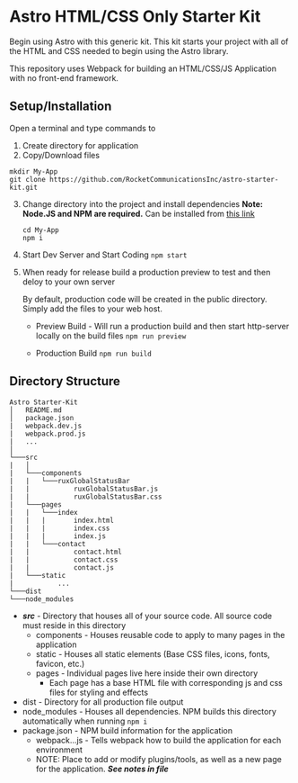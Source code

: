 # Astro HTML/CSS Only Starter Kit

Begin using Astro with this generic kit. This kit starts your project with all of the HTML and CSS needed to begin using the Astro library.

This repository uses Webpack for building an HTML/CSS/JS Application with no front-end framework.

## Setup/Installation

Open a terminal and type commands to

1. Create directory for application
2. Copy/Download files

```
mkdir My-App
git clone https://github.com/RocketCommunicationsInc/astro-starter-kit.git
```

3. Change directory into the project and install dependencies
   **Note: Node.JS and NPM are required.** Can be installed from [this link](https://nodejs.org/en/download/)

   ```
   cd My-App
   npm i
   ```

4. Start Dev Server and Start Coding
   `npm start`

5. When ready for release build a production preview to test and then deloy to your own server

   By default, production code will be created in the public directory. Simply add the files to your web host.

   - Preview Build - Will run a production build and then start http-server locally on the build files
     `npm run preview`

   - Production Build
     `npm run build`

## Directory Structure

```
Astro Starter-Kit
│   README.md
│   package.json
|   webpack.dev.js
|   webpack.prod.js
|   ...
│
└───src
|   │
|   └───components
|   |   └───ruxGlobalStatusBar
|   |           ruxGlobalStatusBar.js
|   |           ruxGlobalStatusBar.css
|   └───pages
|   |   └───index
|   |   |       index.html
|   |   |       index.css
|   |   |       index.js
|   |   └───contact
|   |           contact.html
|   |           contact.css
|   |           contact.js
|   └───static
|           ...
└───dist
└───node_modules
```

- **_src_** - Directory that houses all of your source code. All source code must reside in this directory
  - components - Houses reusable code to apply to many pages in the application
  - static - Houses all static elements (Base CSS files, icons, fonts, favicon, etc.)
  - pages - Individual pages live here inside their own directory
    - Each page has a base HTML file with corresponding js and css files for styling and effects
- dist - Directory for all production file output
- node_modules - Houses all dependencies. NPM builds this directory automatically when running `npm i`
- package.json - NPM build information for the application
  - webpack...js - Tells webpack how to build the application for each environment
  - NOTE: Place to add or modify plugins/tools, as well as a new page for the application. **_See notes in file_**
